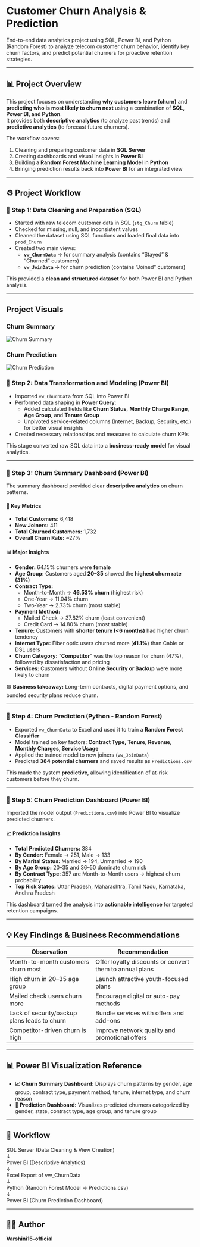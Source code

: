 # Customer Churn Analysis & Prediction

End-to-end data analytics project using SQL, Power BI, and Python (Random Forest) to analyze telecom customer churn behavior, identify key churn factors, and predict potential churners for proactive retention strategies.

---

## 📊 Project Overview

This project focuses on understanding **why customers leave (churn)** and **predicting who is most likely to churn next** using a combination of **SQL, Power BI, and Python**.  
It provides both **descriptive analytics** (to analyze past trends) and **predictive analytics** (to forecast future churners).

The workflow covers:

1. Cleaning and preparing customer data in **SQL Server**  
2. Creating dashboards and visual insights in **Power BI**  
3. Building a **Random Forest Machine Learning Model** in **Python**  
4. Bringing prediction results back into **Power BI** for an integrated view  

---

## ⚙️ Project Workflow

### 🔹 Step 1: Data Cleaning and Preparation (SQL)

- Started with raw telecom customer data in SQL (`stg_Churn` table)  
- Checked for missing, null, and inconsistent values  
- Cleaned the dataset using SQL functions and loaded final data into `prod_Churn`  
- Created two main views:
  - **`vw_ChurnData`** → for summary analysis (contains “Stayed” & “Churned” customers)  
  - **`vw_JoinData`** → for churn prediction (contains “Joined” customers)  

This provided a **clean and structured dataset** for both Power BI and Python analysis.

---

## Project Visuals

### Churn Summary
![Churn Summary](Churn_Summary.png)

### Churn Prediction
![Churn Prediction](Churn_Prediction.png)


### 🔹 Step 2: Data Transformation and Modeling (Power BI)

- Imported `vw_ChurnData` from SQL into Power BI  
- Performed data shaping in **Power Query**:
  - Added calculated fields like **Churn Status**, **Monthly Charge Range**, **Age Group**, and **Tenure Group**  
  - Unpivoted service-related columns (Internet, Backup, Security, etc.) for better visual insights  
- Created necessary relationships and measures to calculate churn KPIs  

This stage converted raw SQL data into a **business-ready model** for visual analytics.

---

### 🔹 Step 3: Churn Summary Dashboard (Power BI)

The summary dashboard provided clear **descriptive analytics** on churn patterns.

#### 📍 Key Metrics

- **Total Customers:** 6,418  
- **New Joiners:** 411  
- **Total Churned Customers:** 1,732  
- **Overall Churn Rate:** ~27%

#### 📊 Major Insights

- **Gender:** 64.15% churners were **female**  
- **Age Group:** Customers aged **20–35** showed the **highest churn rate (31%)**  
- **Contract Type:**  
  - Month-to-Month → **46.53% churn** (highest risk)  
  - One-Year → 11.04% churn  
  - Two-Year → 2.73% churn (most stable)  
- **Payment Method:**  
  - Mailed Check → 37.82% churn (least convenient)  
  - Credit Card → 14.80% churn (most stable)  
- **Tenure:** Customers with **shorter tenure (<6 months)** had higher churn tendency  
- **Internet Type:** Fiber optic users churned more (**41.1%**) than Cable or DSL users  
- **Churn Category:** “**Competitor**” was the top reason for churn (47%), followed by dissatisfaction and pricing  
- **Services:** Customers without **Online Security or Backup** were more likely to churn  

🟢 **Business takeaway:** Long-term contracts, digital payment options, and bundled security plans reduce churn.

---

### 🔹 Step 4: Churn Prediction (Python - Random Forest)

- Exported `vw_ChurnData` to Excel and used it to train a **Random Forest Classifier**  
- Model trained on key factors: **Contract Type, Tenure, Revenue, Monthly Charges, Service Usage**  
- Applied the trained model to new joiners (`vw_JoinData`)  
- Predicted **384 potential churners** and saved results as `Predictions.csv`  

This made the system **predictive**, allowing identification of at-risk customers before they churn.

---

### 🔹 Step 5: Churn Prediction Dashboard (Power BI)

Imported the model output (`Predictions.csv`) into Power BI to visualize predicted churners.

#### 📈 Prediction Insights

- **Total Predicted Churners:** 384  
- **By Gender:** Female → 251, Male → 133  
- **By Marital Status:** Married → 194, Unmarried → 190  
- **By Age Group:** 20–35 and 36–50 dominate churn risk  
- **By Contract Type:** 357 are Month-to-Month users → highest churn probability  
- **Top Risk States:** Uttar Pradesh, Maharashtra, Tamil Nadu, Karnataka, Andhra Pradesh  

This dashboard turned the analysis into **actionable intelligence** for targeted retention campaigns.

---

## 💡 Key Findings & Business Recommendations

| Observation | Recommendation |
|-------------|----------------|
| Month-to-month customers churn most | Offer loyalty discounts or convert them to annual plans |
| High churn in 20–35 age group | Launch attractive youth-focused plans |
| Mailed check users churn more | Encourage digital or auto-pay methods |
| Lack of security/backup plans leads to churn | Bundle services with offers and add-ons |
| Competitor-driven churn is high | Improve network quality and promotional offers |

---

## 📊 Power BI Visualization Reference

- **📈 Churn Summary Dashboard:** Displays churn patterns by gender, age group, contract type, payment method, tenure, internet type, and churn reason  
- **🤖 Prediction Dashboard:** Visualizes predicted churners categorized by gender, state, contract type, age group, and tenure group

---

## 📁 Workflow

SQL Server (Data Cleaning & View Creation)  
↓  
Power BI (Descriptive Analytics)  
↓  
Excel Export of vw_ChurnData  
↓  
Python (Random Forest Model → Predictions.csv)  
↓  
Power BI (Churn Prediction Dashboard)

---

## 👩‍💻 Author

**Varshini15-official**





